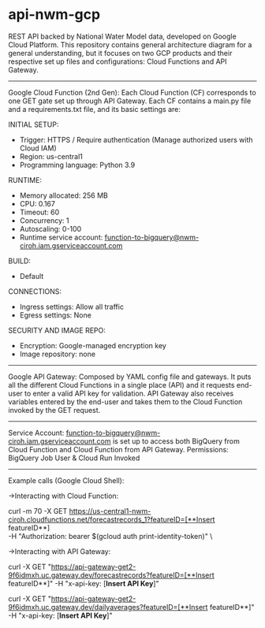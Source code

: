 # api-nwm-gcp
REST API backed by National Water Model data, developed on Google Cloud Platform. This repository contains general architecture diagram for a general understanding, but it focuses on two GCP products and their respective set up files and configurations: Cloud Functions and API Gateway.

--------------------------------
Google Cloud Function (2nd Gen):
Each Cloud Function (CF) corresponds to one GET gate set up through API Gateway. Each CF contains a main.py file and a requirements.txt file, and its basic settings are:

INITIAL SETUP:
- Trigger: HTTPS / Require authentication (Manage authorized users with Cloud IAM)
- Region: us-central1
- Programming language: Python 3.9

RUNTIME:
- Memory allocated: 256 MB
- CPU: 0.167
- Timeout: 60
- Concurrency: 1
- Autoscaling: 0-100
- Runtime service account: function-to-bigquery@nwm-ciroh.iam.gserviceaccount.com

BUILD:
- Default

CONNECTIONS:
- Ingress settings: Allow all traffic
- Egress settings: None

SECURITY AND IMAGE REPO:
- Encryption: Google-managed encryption key
- Image repository: none

--------------------------------
Google API Gateway:
Composed by YAML config file and gateways. It puts all the different Cloud Functions in a single place (API) and it requests end-user to enter a valid API key for validation. API Gateway also receives variables entered by the end-user and takes them to the Cloud Function invoked by the GET request. 

--------------------------------
Service Account:
function-to-bigquery@nwm-ciroh.iam.gserviceaccount.com is set up to access both BigQuery from Cloud Function and Cloud Function from API Gateway. Permissions: BigQuery Job User & Cloud Run Invoked

--------------------------------
Example calls (Google Cloud Shell):

->Interacting with Cloud Function:

curl -m 70 -X GET https://us-central1-nwm-ciroh.cloudfunctions.net/forecastrecords_1?featureID=[**Insert featureID**] \
-H "Authorization: bearer $(gcloud auth print-identity-token)" \

->Interacting with API Gateway:

curl -X GET "https://api-gateway-get2-9f6idmxh.uc.gateway.dev/forecastrecords?featureID=[**Insert featureID**]" -H "x-api-key: [**Insert API Key**]"

curl -X GET "https://api-gateway-get2-9f6idmxh.uc.gateway.dev/dailyaverages?featureID=[**Insert featureID**]" -H "x-api-key: [**Insert API Key**]"
